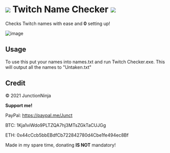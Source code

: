 # ![](https://static.twitchcdn.net/assets/favicon-32-e29e246c157142c94346.png)  Twitch Name Checker  ![](https://static.twitchcdn.net/assets/favicon-32-e29e246c157142c94346.png)
Checks Twitch names with ease and **0** setting up!

![image](https://user-images.githubusercontent.com/62995181/129220458-a51364e1-3d99-4a78-a57f-4035c263cbd2.png)


## Usage

To use this put your names into names.txt and run Twitch Checker.exe. This will output all the names to "Untaken.txt"

## Credit

© 2021 JunctionNinja


__Support me!__

PayPal: https://paypal.me/Junct

BTC: 1Kja1viWdo9PLTZQA7hj3MTsZGkTaCUJGg

ETH: 0x44cCcb5bbEBdfCb722842780d4Cbe1fe494ec8Bf

Made in my spare time, donating **IS NOT** mandatory!
